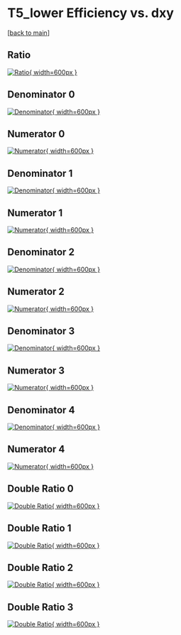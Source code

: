 # T5_lower Efficiency vs. dxy

[[back to main](./)]



## Ratio

[![Ratio](../mtv/var/T5_lower_vtr_11_-1_eff_dxy.png){ width=600px }](../mtv/var/T5_lower_vtr_11_-1_eff_dxy.pdf)

## Denominator 0

[![Denominator](../mtv/den/T5_lower_vtr_11_-1_eff_dxy_den0.png){ width=600px }](../mtv/den/T5_lower_vtr_11_-1_eff_dxy_den0.pdf)

## Numerator 0

[![Numerator](../mtv/num/T5_lower_vtr_11_-1_eff_dxy_num0.png){ width=600px }](../mtv/num/T5_lower_vtr_11_-1_eff_dxy_num0.pdf)

## Denominator 1

[![Denominator](../mtv/den/T5_lower_vtr_11_-1_eff_dxy_den1.png){ width=600px }](../mtv/den/T5_lower_vtr_11_-1_eff_dxy_den1.pdf)

## Numerator 1

[![Numerator](../mtv/num/T5_lower_vtr_11_-1_eff_dxy_num1.png){ width=600px }](../mtv/num/T5_lower_vtr_11_-1_eff_dxy_num1.pdf)

## Denominator 2

[![Denominator](../mtv/den/T5_lower_vtr_11_-1_eff_dxy_den2.png){ width=600px }](../mtv/den/T5_lower_vtr_11_-1_eff_dxy_den2.pdf)

## Numerator 2

[![Numerator](../mtv/num/T5_lower_vtr_11_-1_eff_dxy_num2.png){ width=600px }](../mtv/num/T5_lower_vtr_11_-1_eff_dxy_num2.pdf)

## Denominator 3

[![Denominator](../mtv/den/T5_lower_vtr_11_-1_eff_dxy_den3.png){ width=600px }](../mtv/den/T5_lower_vtr_11_-1_eff_dxy_den3.pdf)

## Numerator 3

[![Numerator](../mtv/num/T5_lower_vtr_11_-1_eff_dxy_num3.png){ width=600px }](../mtv/num/T5_lower_vtr_11_-1_eff_dxy_num3.pdf)

## Denominator 4

[![Denominator](../mtv/den/T5_lower_vtr_11_-1_eff_dxy_den4.png){ width=600px }](../mtv/den/T5_lower_vtr_11_-1_eff_dxy_den4.pdf)

## Numerator 4

[![Numerator](../mtv/num/T5_lower_vtr_11_-1_eff_dxy_num4.png){ width=600px }](../mtv/num/T5_lower_vtr_11_-1_eff_dxy_num4.pdf)

## Double Ratio 0

[![Double Ratio](../mtv/ratio/T5_lower_vtr_11_-1_eff_dxy_ratio0.png){ width=600px }](../mtv/ratio/T5_lower_vtr_11_-1_eff_dxy_ratio0.pdf)

## Double Ratio 1

[![Double Ratio](../mtv/ratio/T5_lower_vtr_11_-1_eff_dxy_ratio1.png){ width=600px }](../mtv/ratio/T5_lower_vtr_11_-1_eff_dxy_ratio1.pdf)

## Double Ratio 2

[![Double Ratio](../mtv/ratio/T5_lower_vtr_11_-1_eff_dxy_ratio2.png){ width=600px }](../mtv/ratio/T5_lower_vtr_11_-1_eff_dxy_ratio2.pdf)

## Double Ratio 3

[![Double Ratio](../mtv/ratio/T5_lower_vtr_11_-1_eff_dxy_ratio3.png){ width=600px }](../mtv/ratio/T5_lower_vtr_11_-1_eff_dxy_ratio3.pdf)

